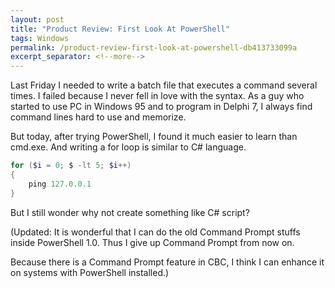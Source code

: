 ```yaml
---
layout: post
title: "Product Review: First Look At PowerShell"
tags: Windows
permalink: /product-review-first-look-at-powershell-db413733099a
excerpt_separator: <!--more-->
---
```

Last Friday I needed to write a batch file that executes a command several times. I failed because I never fell in love with the syntax. As a guy who started to use PC in Windows 95 and to program in Delphi 7, I always find command lines hard to use and memorize.

But today, after trying PowerShell, I found it much easier to learn than cmd.exe. And writing a for loop is similar to C# language.

``` powershell
for ($i = 0; $ -lt 5; $i++)
{
    ping 127.0.0.1
}
```

But I still wonder why not create something like C# script?

(Updated: It is wonderful that I can do the old Command Prompt stuffs inside PowerShell 1.0. Thus I give up Command Prompt from now on.

Because there is a Command Prompt feature in CBC, I think I can enhance it on systems with PowerShell installed.)
<!--more-->